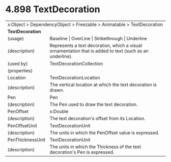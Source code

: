 <html dir="LTR" xmlns:mshelp="http://msdn.microsoft.com/mshelp" xmlns:ddue="http://ddue.schemas.microsoft.com/authoring/2003/5" xmlns:xlink="http://www.w3.org/1999/xlink" xmlns:tool="http://www.microsoft.com/tooltip">

<body>
 <input type="hidden" id="userDataCache" class="userDataStyle">
 <input type="hidden" id="hiddenScrollOffset">
 <img id="dropDownImage" style="display:none; height:0; width:0;" src="../local/drpdown.gif">
 <img id="dropDownHoverImage" style="display:none; height:0; width:0;" src="../local/drpdown_orange.gif">
 <img id="collapseImage" style="display:none; height:0; width:0;" src="../local/collapse.gif">
 <img id="expandImage" style="display:none; height:0; width:0;" src="../local/exp.gif">
 <img id="collapseAllImage" style="display:none; height:0; width:0;" src="../local/collall.gif">
 <img id="expandAllImage" style="display:none; height:0; width:0;" src="../local/expall.gif">
 <img id="copyImage" style="display:none; height:0; width:0;" src="../local/copycode.gif">
 <img id="copyHoverImage" style="display:none; height:0; width:0;" src="../local/copycodeHighlight.gif">
 <div id="header"><h1 class="heading">4.898 TextDecoration</h1></div>

 <div id="mainSection">
 <div id="mainBody">
 <div id="allHistory" class="saveHistory" onsave="saveAll()" onload="loadAll()"></div>
 <p xmlns:wsd="http://wsdev.schemas.microsoft.com/authoring/2008/2" xmlns:msxsl="urn:schemas-microsoft-com:xslt" xmlns:script="urn:script" xmlns:build="urn:build">
 </p>
 <div id="sectionSection0" class="section" name="collapseableSection">
 <content xmlns="http://ddue.schemas.microsoft.com/authoring/2003/5" xmlns:wsd="http://wsdev.schemas.microsoft.com/authoring/2008/2" xmlns:msxsl="urn:schemas-microsoft-com:xslt" xmlns:script="urn:script" xmlns:build="urn:build">
 </content>
 </div>
 <div id="sectionSection1" class="section" name="collapseableSection">
 <content xmlns="http://ddue.schemas.microsoft.com/authoring/2003/5" xmlns:wsd="http://wsdev.schemas.microsoft.com/authoring/2008/2" xmlns:msxsl="urn:schemas-microsoft-com:xslt" xmlns:script="urn:script" xmlns:build="urn:build">
 <table class="ProtocolAuthoredTable" xmlns="">
 <tr><td colspan="2">
<mshelp:link keywords="86913f34-aa06-4c94-9f09-83936a822fd8" tabindex="0">x:Object</mshelp:link> &gt; <mshelp:link keywords="22a604a1-b593-4464-91e4-488285506428" tabindex="0">DependencyObject</mshelp:link> &gt; <mshelp:link keywords="6724267f-782a-4509-a6e9-19f1e3acf436" tabindex="0">Freezable</mshelp:link> &gt; <mshelp:link keywords="4e196363-585f-4026-aad1-79907d6b01af" tabindex="0">Animatable</mshelp:link> &gt; <mshelp:link keywords="89846651-6c27-4e6d-af4d-08aa4d46728f" tabindex="0">TextDecoration</mshelp:link> </td>
 </tr>
 <tr><td colspan="2">
 <b>
TextDecoration </b>
 </td>
 </tr>
 <tr><td><div class="indent0">(usage)</div></td>
 <td><mshelp:link keywords="044257a4-ad02-4096-a0d2-a3ef099dfd17" tabindex="0">Baseline</mshelp:link> | <mshelp:link keywords="044257a4-ad02-4096-a0d2-a3ef099dfd17" tabindex="0">OverLine</mshelp:link> | <mshelp:link keywords="044257a4-ad02-4096-a0d2-a3ef099dfd17" tabindex="0">Strikethrough</mshelp:link> | <mshelp:link keywords="044257a4-ad02-4096-a0d2-a3ef099dfd17" tabindex="0">Underline</mshelp:link> </td>
 </tr>
 <tr><td><div class="indent0">(description)</div></td>
 <td>Represents a text decoration, which a visual ornamentation that is added to text (such as an underline). </td>
 </tr>
 <tr><td><div class="indent0">(used by)</div></td>
 <td><mshelp:link keywords="d5dff2e9-adf7-4ea9-8a32-40c411010c42" tabindex="0">TextDecorationCollection</mshelp:link> </td>
 </tr>
 <tr><td><div class="indent0">(properties)</div></td>
 <td> </td>
 </tr>
 <tr><td><div class="indent2">Location</div></td>
 <td><mshelp:link keywords="1b05cb7d-7caa-4e77-b0c9-0b395e67e8b6" tabindex="0">TextDecorationLocation</mshelp:link> </td>
 </tr>
 <tr><td><div class="indent4">(description)</div></td>
 <td>The vertical location at which the text decoration is drawn. </td>
 </tr>
 <tr><td><div class="indent2">Pen</div></td>
 <td><mshelp:link keywords="48793b1e-dd37-4e50-bda4-fe73d3b4e095" tabindex="0">Pen</mshelp:link> </td>
 </tr>
 <tr><td><div class="indent4">(description)</div></td>
 <td>The Pen used to draw the text decoration. </td>
 </tr>
 <tr><td><div class="indent2">PenOffset</div></td>
 <td><mshelp:link keywords="be69ab46-8f20-4d22-b671-5be19c0f3fc7" tabindex="0">x:Double</mshelp:link> </td>
 </tr>
 <tr><td><div class="indent4">(description)</div></td>
 <td>The text decoration's offset from its Location. </td>
 </tr>
 <tr><td><div class="indent2">PenOffsetUnit</div></td>
 <td><mshelp:link keywords="4367419e-72c5-4435-9589-9e3973196ac5" tabindex="0">TextDecorationUnit</mshelp:link> </td>
 </tr>
 <tr><td><div class="indent4">(description)</div></td>
 <td>The units in which the PenOffset value is expressed. </td>
 </tr>
 <tr><td><div class="indent2">PenThicknessUnit</div></td>
 <td><mshelp:link keywords="4367419e-72c5-4435-9589-9e3973196ac5" tabindex="0">TextDecorationUnit</mshelp:link> </td>
 </tr>
 <tr><td><div class="indent4">(description)</div></td>
 <td>The units in which the Thickness of the text decoration's Pen is expressed. </td>
 </tr>
</table>
 </content>
 </div>
 <!--[if gte IE 5]>
 <tool:tip element="languageFilterToolTip" avoidmouse="false"/>
 <![endif]-->
 </div>
 <a name="feedback"></a><span></span>
 </div>
</body></html>
